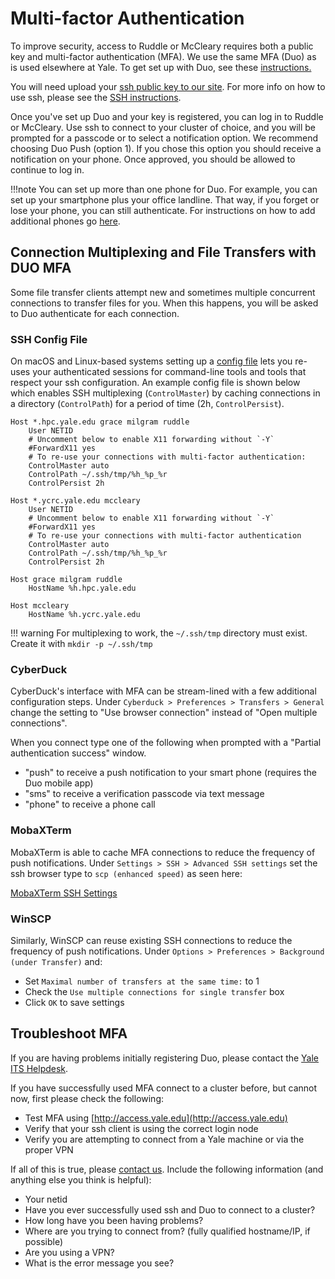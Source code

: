 # Multi-factor Authentication

To improve security, access to Ruddle or McCleary requires both a public key and multi-factor authentication (MFA).
We use the same MFA (Duo) as is used elsewhere at Yale.
To get set up with Duo, see these [instructions.](https://cybersecurity.yale.edu/mfa)

You will need upload your [ssh public key to our site](https://sshkeys.hpc.yale.edu/).
For more info on how to use ssh, please see the [SSH instructions](/clusters-at-yale/access).

Once you've set up Duo and your key is registered, you can log in to Ruddle or McCleary.
Use ssh to connect to your cluster of choice, and you will be prompted for a passcode or to select a notification option.
We recommend choosing Duo Push (option 1).
If you chose this option you should receive a notification on your phone.
Once approved, you should be allowed to continue to log in.

!!!note
    You can set up more than one phone for Duo.
    For example, you can set up your smartphone plus your office landline.
    That way, if you forget or lose your phone, you can still authenticate.
    For instructions on how to add additional phones go [here](https://guide.duo.com/enrollment#add-or-manage-devices).

## Connection Multiplexing and File Transfers with DUO MFA

Some file transfer clients attempt new and sometimes multiple concurrent connections to transfer files for you.
When this happens, you will be asked to Duo authenticate for each connection.

### SSH Config File
On macOS and Linux-based systems setting up a [config file](/clusters-at-yale/access/advanced-config) lets you re-uses your authenticated sessions for command-line tools and tools that respect your ssh configuration. 
An example config file is shown below which enables SSH multiplexing (`ControlMaster`) by caching connections in a directory (`ControlPath`) for a period of time (2h, `ControlPersist`). 

```
Host *.hpc.yale.edu grace milgram ruddle
    User NETID
    # Uncomment below to enable X11 forwarding without `-Y`
    #ForwardX11 yes
    # To re-use your connections with multi-factor authentication:
    ControlMaster auto
    ControlPath ~/.ssh/tmp/%h_%p_%r
    ControlPersist 2h

Host *.ycrc.yale.edu mccleary
    User NETID
    # Uncomment below to enable X11 forwarding without `-Y`
    #ForwardX11 yes
    # To re-use your connections with multi-factor authentication
    ControlMaster auto
    ControlPath ~/.ssh/tmp/%h_%p_%r
    ControlPersist 2h

Host grace milgram ruddle
    HostName %h.hpc.yale.edu

Host mccleary
    HostName %h.ycrc.yale.edu
```

!!! warning
    For multiplexing to work, the `~/.ssh/tmp` directory must exist. Create it with `mkdir -p ~/.ssh/tmp`


### CyberDuck
CyberDuck's interface with MFA can be stream-lined with a few additional configuration steps.
Under `Cyberduck > Preferences > Transfers > General` change the setting to "Use browser connection" instead of "Open multiple connections".

When you connect type one of the following when prompted with a "Partial authentication success" window.

* "push" to receive a push notification to your smart phone (requires the Duo mobile app)
* "sms" to receive a verification passcode via text message
* "phone" to receive a phone call

### MobaXTerm

MobaXTerm is able to cache MFA connections to reduce the frequency of push notifications.
Under `Settings > SSH > Advanced SSH settings` set the ssh browser type to `scp (enhanced speed)` as seen here:

[MobaXTerm SSH Settings](/img/mobaxterm_mfa.png)

### WinSCP

Similarly, WinSCP can reuse existing SSH connections to reduce the frequency of push notifications. 
Under `Options > Preferences > Background (under Transfer)` and:

* Set `Maximal number of transfers at the same time:` to 1
* Check the `Use multiple connections for single transfer` box
* Click `OK` to save settings


## Troubleshoot MFA

If you are having problems initially registering Duo, please contact the [Yale ITS Helpdesk](https://yale.service-now.com/it?id=get_help).

If you have successfully used MFA connect to a cluster before, but cannot now, first please check the following:

* Test MFA using [http://access.yale.edu](http://access.yale.edu)
* Verify that your ssh client is using the correct login node
* Verify you are attempting to connect from a Yale machine or via the proper VPN

If all of this is true, please [contact us](/#get-help). Include the following information (and anything else you think is helpful):

* Your netid
* Have you ever successfully used ssh and Duo to connect to a cluster?
* How long have you been having problems?
* Where are you trying to connect from? (fully qualified hostname/IP, if possible)
* Are you using a VPN?
* What is the error message you see?
